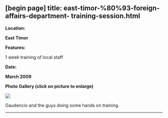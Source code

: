 [begin page]
 title: east-timor-%80%93-foreign-affairs-department- training-session.html
----------------------------------------------------------

**Location:**

**East Timor**

**Features:**

1 week training of local staff

**Date:**

**March 2009**    

**Photo Gallery (click on picture to enlarge)**

[ ![ ](wp-content/uploads/2011/09/east-timor-training_s.jpg)](wp-content/uploads/2011/09/east-timor-training_l.jpg)

Gaudencio and the guys doing some hands on training.




----------------------------------------------------------
